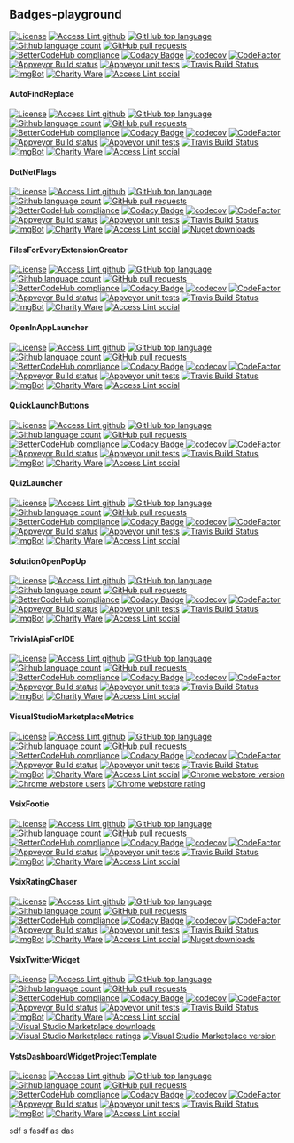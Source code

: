 ## Badges-playground

<!--BadgesSTART-->

[![License](https://img.shields.io/github/license/gittools/gitlink.svg)](/LICENSE.txt)
[![Access Lint github](https://img.shields.io/badge/a11y-checked-green.svg)](https://www.accesslint.com)
[![GitHub top language](https://img.shields.io/github/languages/top/GregTrevellick/BadgesPlayground.svg)](https://github.com/GregTrevellick/BadgesPlayground)
[![Github language count](https://img.shields.io/github/languages/count/GregTrevellick/BadgesPlayground.svg)](https://github.com/GregTrevellick/BadgesPlayground)
[![GitHub pull requests](https://img.shields.io/github/issues-pr-raw/GregTrevellick/BadgesPlayground.svg)](https://github.com/GregTrevellick/BadgesPlayground/pulls)
[![BetterCodeHub compliance](https://bettercodehub.com/edge/badge/GregTrevellick/BadgesPlayground?branch=master)](https://bettercodehub.com/results/GregTrevellick/BadgesPlayground)
[![Codacy Badge](https://api.codacy.com/project/badge/Grade/undefined)](https://www.codacy.com/project/gtrevellick/BadgesPlayground/dashboard?utm_source=github.com&amp;utm_medium=referral&amp;utm_content=GregTrevellick/BadgesPlayground&amp;utm_campaign=Badge_Grade_Dashboard)
[![codecov](https://codecov.io/gh/GregTrevellick/BadgesPlayground/branch/master/graph/badge.svg)](https://codecov.io/gh/GregTrevellick/BadgesPlayground)
[![CodeFactor](https://www.codefactor.io/repository/github/gregtrevellick/BadgesPlayground/badge)](https://www.codefactor.io/repository/github/gregtrevellick/BadgesPlayground)
[![Appveyor Build status](https://ci.appveyor.com/api/projects/status/0vwmtcboontemltq?svg=true)](https://ci.appveyor.com/project/GregTrevellick/BadgesPlayground)
[![Appveyor unit tests](https://img.shields.io/appveyor/tests/GregTrevellick/BadgesPlayground.svg)](https://ci.appveyor.com/project/GregTrevellick/BadgesPlayground/build/tests)
[![Travis Build Status](https://travis-ci.org/GregTrevellick/BadgesPlayground.svg?branch=master)](https://travis-ci.org/GregTrevellick/BadgesPlayground)
[![ImgBot](https://img.shields.io/badge/images-optimized-green.svg)](https://imgbot.net/)
[![Charity Ware](https://img.shields.io/badge/charity%20ware-thank%20you-brightgreen.svg)](https://github.com/GregTrevellick/MiscellaneousArtefacts/wiki/Charity-Ware)
[![Access Lint social](https://img.shields.io/badge/a11y-accesslint-green.svg?style=social&label=a11y)](https://twitter.com/accesslint)

#### AutoFindReplace<!--BadgesSTART-->

[![License](https://img.shields.io/github/license/gittools/gitlink.svg)](/LICENSE.txt)
[![Access Lint github](https://img.shields.io/badge/a11y-checked-green.svg)](https://www.accesslint.com)
[![GitHub top language](https://img.shields.io/github/languages/top/GregTrevellick/AutoFindReplace.svg)](https://github.com/GregTrevellick/AutoFindReplace)
[![Github language count](https://img.shields.io/github/languages/count/GregTrevellick/AutoFindReplace.svg)](https://github.com/GregTrevellick/AutoFindReplace)
[![GitHub pull requests](https://img.shields.io/github/issues-pr-raw/GregTrevellick/AutoFindReplace.svg)](https://github.com/GregTrevellick/AutoFindReplace/pulls)
[![BetterCodeHub compliance](https://bettercodehub.com/edge/badge/GregTrevellick/AutoFindReplace?branch=master)](https://bettercodehub.com/results/GregTrevellick/AutoFindReplace)
[![Codacy Badge](https://api.codacy.com/project/badge/Grade/undefined)](https://www.codacy.com/project/gtrevellick/AutoFindReplace/dashboard?utm_source=github.com&amp;utm_medium=referral&amp;utm_content=GregTrevellick/AutoFindReplace&amp;utm_campaign=Badge_Grade_Dashboard)
[![codecov](https://codecov.io/gh/GregTrevellick/AutoFindReplace/branch/master/graph/badge.svg)](https://codecov.io/gh/GregTrevellick/AutoFindReplace)
[![CodeFactor](https://www.codefactor.io/repository/github/gregtrevellick/AutoFindReplace/badge)](https://www.codefactor.io/repository/github/gregtrevellick/AutoFindReplace)
[![Appveyor Build status](https://ci.appveyor.com/api/projects/status/0vwmtcboontemltq?svg=true)](https://ci.appveyor.com/project/GregTrevellick/AutoFindReplace)
[![Appveyor unit tests](https://img.shields.io/appveyor/tests/GregTrevellick/AutoFindReplace.svg)](https://ci.appveyor.com/project/GregTrevellick/AutoFindReplace/build/tests)
[![Travis Build Status](https://travis-ci.org/GregTrevellick/AutoFindReplace.svg?branch=master)](https://travis-ci.org/GregTrevellick/AutoFindReplace)
[![ImgBot](https://img.shields.io/badge/images-optimized-green.svg)](https://imgbot.net/)
[![Charity Ware](https://img.shields.io/badge/charity%20ware-thank%20you-brightgreen.svg)](https://github.com/GregTrevellick/MiscellaneousArtefacts/wiki/Charity-Ware)
[![Access Lint social](https://img.shields.io/badge/a11y-accesslint-green.svg?style=social&label=a11y)](https://twitter.com/accesslint)<!--BadgesEND-->
#### DotNetFlags<!--BadgesSTART-->

[![License](https://img.shields.io/github/license/gittools/gitlink.svg)](/LICENSE.txt)
[![Access Lint github](https://img.shields.io/badge/a11y-checked-green.svg)](https://www.accesslint.com)
[![GitHub top language](https://img.shields.io/github/languages/top/GregTrevellick/DotNetFlags.svg)](https://github.com/GregTrevellick/DotNetFlags)
[![Github language count](https://img.shields.io/github/languages/count/GregTrevellick/DotNetFlags.svg)](https://github.com/GregTrevellick/DotNetFlags)
[![GitHub pull requests](https://img.shields.io/github/issues-pr-raw/GregTrevellick/DotNetFlags.svg)](https://github.com/GregTrevellick/DotNetFlags/pulls)
[![BetterCodeHub compliance](https://bettercodehub.com/edge/badge/GregTrevellick/DotNetFlags?branch=master)](https://bettercodehub.com/results/GregTrevellick/DotNetFlags)
[![Codacy Badge](https://api.codacy.com/project/badge/Grade/undefined)](https://www.codacy.com/project/gtrevellick/DotNetFlags/dashboard?utm_source=github.com&amp;utm_medium=referral&amp;utm_content=GregTrevellick/DotNetFlags&amp;utm_campaign=Badge_Grade_Dashboard)
[![codecov](https://codecov.io/gh/GregTrevellick/DotNetFlags/branch/master/graph/badge.svg)](https://codecov.io/gh/GregTrevellick/DotNetFlags)
[![CodeFactor](https://www.codefactor.io/repository/github/gregtrevellick/DotNetFlags/badge)](https://www.codefactor.io/repository/github/gregtrevellick/DotNetFlags)
[![Appveyor Build status](https://ci.appveyor.com/api/projects/status/0vwmtcboontemltq?svg=true)](https://ci.appveyor.com/project/GregTrevellick/DotNetFlags)
[![Appveyor unit tests](https://img.shields.io/appveyor/tests/GregTrevellick/DotNetFlags.svg)](https://ci.appveyor.com/project/GregTrevellick/DotNetFlags/build/tests)
[![Travis Build Status](https://travis-ci.org/GregTrevellick/DotNetFlags.svg?branch=master)](https://travis-ci.org/GregTrevellick/DotNetFlags)
[![ImgBot](https://img.shields.io/badge/images-optimized-green.svg)](https://imgbot.net/)
[![Charity Ware](https://img.shields.io/badge/charity%20ware-thank%20you-brightgreen.svg)](https://github.com/GregTrevellick/MiscellaneousArtefacts/wiki/Charity-Ware)
[![Access Lint social](https://img.shields.io/badge/a11y-accesslint-green.svg?style=social&label=a11y)](https://twitter.com/accesslint)
[![Nuget downloads](https://img.shields.io/nuget/dt/DotNetFlags.svg)](https://www.nuget.org/packages/DotNetFlags/)<!--BadgesEND-->
#### FilesForEveryExtensionCreator<!--BadgesSTART-->

[![License](https://img.shields.io/github/license/gittools/gitlink.svg)](/LICENSE.txt)
[![Access Lint github](https://img.shields.io/badge/a11y-checked-green.svg)](https://www.accesslint.com)
[![GitHub top language](https://img.shields.io/github/languages/top/GregTrevellick/FilesForEveryExtensionCreator.svg)](https://github.com/GregTrevellick/FilesForEveryExtensionCreator)
[![Github language count](https://img.shields.io/github/languages/count/GregTrevellick/FilesForEveryExtensionCreator.svg)](https://github.com/GregTrevellick/FilesForEveryExtensionCreator)
[![GitHub pull requests](https://img.shields.io/github/issues-pr-raw/GregTrevellick/FilesForEveryExtensionCreator.svg)](https://github.com/GregTrevellick/FilesForEveryExtensionCreator/pulls)
[![BetterCodeHub compliance](https://bettercodehub.com/edge/badge/GregTrevellick/FilesForEveryExtensionCreator?branch=master)](https://bettercodehub.com/results/GregTrevellick/FilesForEveryExtensionCreator)
[![Codacy Badge](https://api.codacy.com/project/badge/Grade/undefined)](https://www.codacy.com/project/gtrevellick/FilesForEveryExtensionCreator/dashboard?utm_source=github.com&amp;utm_medium=referral&amp;utm_content=GregTrevellick/FilesForEveryExtensionCreator&amp;utm_campaign=Badge_Grade_Dashboard)
[![codecov](https://codecov.io/gh/GregTrevellick/FilesForEveryExtensionCreator/branch/master/graph/badge.svg)](https://codecov.io/gh/GregTrevellick/FilesForEveryExtensionCreator)
[![CodeFactor](https://www.codefactor.io/repository/github/gregtrevellick/FilesForEveryExtensionCreator/badge)](https://www.codefactor.io/repository/github/gregtrevellick/FilesForEveryExtensionCreator)
[![Appveyor Build status](https://ci.appveyor.com/api/projects/status/0vwmtcboontemltq?svg=true)](https://ci.appveyor.com/project/GregTrevellick/FilesForEveryExtensionCreator)
[![Appveyor unit tests](https://img.shields.io/appveyor/tests/GregTrevellick/FilesForEveryExtensionCreator.svg)](https://ci.appveyor.com/project/GregTrevellick/FilesForEveryExtensionCreator/build/tests)
[![Travis Build Status](https://travis-ci.org/GregTrevellick/FilesForEveryExtensionCreator.svg?branch=master)](https://travis-ci.org/GregTrevellick/FilesForEveryExtensionCreator)
[![ImgBot](https://img.shields.io/badge/images-optimized-green.svg)](https://imgbot.net/)
[![Charity Ware](https://img.shields.io/badge/charity%20ware-thank%20you-brightgreen.svg)](https://github.com/GregTrevellick/MiscellaneousArtefacts/wiki/Charity-Ware)
[![Access Lint social](https://img.shields.io/badge/a11y-accesslint-green.svg?style=social&label=a11y)](https://twitter.com/accesslint)<!--BadgesEND-->
#### OpenInAppLauncher<!--BadgesSTART-->

[![License](https://img.shields.io/github/license/gittools/gitlink.svg)](/LICENSE.txt)
[![Access Lint github](https://img.shields.io/badge/a11y-checked-green.svg)](https://www.accesslint.com)
[![GitHub top language](https://img.shields.io/github/languages/top/GregTrevellick/OpenInAppLauncher.svg)](https://github.com/GregTrevellick/OpenInAppLauncher)
[![Github language count](https://img.shields.io/github/languages/count/GregTrevellick/OpenInAppLauncher.svg)](https://github.com/GregTrevellick/OpenInAppLauncher)
[![GitHub pull requests](https://img.shields.io/github/issues-pr-raw/GregTrevellick/OpenInAppLauncher.svg)](https://github.com/GregTrevellick/OpenInAppLauncher/pulls)
[![BetterCodeHub compliance](https://bettercodehub.com/edge/badge/GregTrevellick/OpenInAppLauncher?branch=master)](https://bettercodehub.com/results/GregTrevellick/OpenInAppLauncher)
[![Codacy Badge](https://api.codacy.com/project/badge/Grade/undefined)](https://www.codacy.com/project/gtrevellick/OpenInAppLauncher/dashboard?utm_source=github.com&amp;utm_medium=referral&amp;utm_content=GregTrevellick/OpenInAppLauncher&amp;utm_campaign=Badge_Grade_Dashboard)
[![codecov](https://codecov.io/gh/GregTrevellick/OpenInAppLauncher/branch/master/graph/badge.svg)](https://codecov.io/gh/GregTrevellick/OpenInAppLauncher)
[![CodeFactor](https://www.codefactor.io/repository/github/gregtrevellick/OpenInAppLauncher/badge)](https://www.codefactor.io/repository/github/gregtrevellick/OpenInAppLauncher)
[![Appveyor Build status](https://ci.appveyor.com/api/projects/status/0vwmtcboontemltq?svg=true)](https://ci.appveyor.com/project/GregTrevellick/OpenInAppLauncher)
[![Appveyor unit tests](https://img.shields.io/appveyor/tests/GregTrevellick/OpenInAppLauncher.svg)](https://ci.appveyor.com/project/GregTrevellick/OpenInAppLauncher/build/tests)
[![Travis Build Status](https://travis-ci.org/GregTrevellick/OpenInAppLauncher.svg?branch=master)](https://travis-ci.org/GregTrevellick/OpenInAppLauncher)
[![ImgBot](https://img.shields.io/badge/images-optimized-green.svg)](https://imgbot.net/)
[![Charity Ware](https://img.shields.io/badge/charity%20ware-thank%20you-brightgreen.svg)](https://github.com/GregTrevellick/MiscellaneousArtefacts/wiki/Charity-Ware)
[![Access Lint social](https://img.shields.io/badge/a11y-accesslint-green.svg?style=social&label=a11y)](https://twitter.com/accesslint)<!--BadgesEND-->
#### QuickLaunchButtons<!--BadgesSTART-->

[![License](https://img.shields.io/github/license/gittools/gitlink.svg)](/LICENSE.txt)
[![Access Lint github](https://img.shields.io/badge/a11y-checked-green.svg)](https://www.accesslint.com)
[![GitHub top language](https://img.shields.io/github/languages/top/GregTrevellick/QuickLaunchButtons.svg)](https://github.com/GregTrevellick/QuickLaunchButtons)
[![Github language count](https://img.shields.io/github/languages/count/GregTrevellick/QuickLaunchButtons.svg)](https://github.com/GregTrevellick/QuickLaunchButtons)
[![GitHub pull requests](https://img.shields.io/github/issues-pr-raw/GregTrevellick/QuickLaunchButtons.svg)](https://github.com/GregTrevellick/QuickLaunchButtons/pulls)
[![BetterCodeHub compliance](https://bettercodehub.com/edge/badge/GregTrevellick/QuickLaunchButtons?branch=master)](https://bettercodehub.com/results/GregTrevellick/QuickLaunchButtons)
[![Codacy Badge](https://api.codacy.com/project/badge/Grade/undefined)](https://www.codacy.com/project/gtrevellick/QuickLaunchButtons/dashboard?utm_source=github.com&amp;utm_medium=referral&amp;utm_content=GregTrevellick/QuickLaunchButtons&amp;utm_campaign=Badge_Grade_Dashboard)
[![codecov](https://codecov.io/gh/GregTrevellick/QuickLaunchButtons/branch/master/graph/badge.svg)](https://codecov.io/gh/GregTrevellick/QuickLaunchButtons)
[![CodeFactor](https://www.codefactor.io/repository/github/gregtrevellick/QuickLaunchButtons/badge)](https://www.codefactor.io/repository/github/gregtrevellick/QuickLaunchButtons)
[![Appveyor Build status](https://ci.appveyor.com/api/projects/status/0vwmtcboontemltq?svg=true)](https://ci.appveyor.com/project/GregTrevellick/QuickLaunchButtons)
[![Appveyor unit tests](https://img.shields.io/appveyor/tests/GregTrevellick/QuickLaunchButtons.svg)](https://ci.appveyor.com/project/GregTrevellick/QuickLaunchButtons/build/tests)
[![Travis Build Status](https://travis-ci.org/GregTrevellick/QuickLaunchButtons.svg?branch=master)](https://travis-ci.org/GregTrevellick/QuickLaunchButtons)
[![ImgBot](https://img.shields.io/badge/images-optimized-green.svg)](https://imgbot.net/)
[![Charity Ware](https://img.shields.io/badge/charity%20ware-thank%20you-brightgreen.svg)](https://github.com/GregTrevellick/MiscellaneousArtefacts/wiki/Charity-Ware)
[![Access Lint social](https://img.shields.io/badge/a11y-accesslint-green.svg?style=social&label=a11y)](https://twitter.com/accesslint)<!--BadgesEND-->
#### QuizLauncher<!--BadgesSTART-->

[![License](https://img.shields.io/github/license/gittools/gitlink.svg)](/LICENSE.txt)
[![Access Lint github](https://img.shields.io/badge/a11y-checked-green.svg)](https://www.accesslint.com)
[![GitHub top language](https://img.shields.io/github/languages/top/GregTrevellick/QuizLauncher.svg)](https://github.com/GregTrevellick/QuizLauncher)
[![Github language count](https://img.shields.io/github/languages/count/GregTrevellick/QuizLauncher.svg)](https://github.com/GregTrevellick/QuizLauncher)
[![GitHub pull requests](https://img.shields.io/github/issues-pr-raw/GregTrevellick/QuizLauncher.svg)](https://github.com/GregTrevellick/QuizLauncher/pulls)
[![BetterCodeHub compliance](https://bettercodehub.com/edge/badge/GregTrevellick/QuizLauncher?branch=master)](https://bettercodehub.com/results/GregTrevellick/QuizLauncher)
[![Codacy Badge](https://api.codacy.com/project/badge/Grade/undefined)](https://www.codacy.com/project/gtrevellick/QuizLauncher/dashboard?utm_source=github.com&amp;utm_medium=referral&amp;utm_content=GregTrevellick/QuizLauncher&amp;utm_campaign=Badge_Grade_Dashboard)
[![codecov](https://codecov.io/gh/GregTrevellick/QuizLauncher/branch/master/graph/badge.svg)](https://codecov.io/gh/GregTrevellick/QuizLauncher)
[![CodeFactor](https://www.codefactor.io/repository/github/gregtrevellick/QuizLauncher/badge)](https://www.codefactor.io/repository/github/gregtrevellick/QuizLauncher)
[![Appveyor Build status](https://ci.appveyor.com/api/projects/status/0vwmtcboontemltq?svg=true)](https://ci.appveyor.com/project/GregTrevellick/QuizLauncher)
[![Appveyor unit tests](https://img.shields.io/appveyor/tests/GregTrevellick/QuizLauncher.svg)](https://ci.appveyor.com/project/GregTrevellick/QuizLauncher/build/tests)
[![Travis Build Status](https://travis-ci.org/GregTrevellick/QuizLauncher.svg?branch=master)](https://travis-ci.org/GregTrevellick/QuizLauncher)
[![ImgBot](https://img.shields.io/badge/images-optimized-green.svg)](https://imgbot.net/)
[![Charity Ware](https://img.shields.io/badge/charity%20ware-thank%20you-brightgreen.svg)](https://github.com/GregTrevellick/MiscellaneousArtefacts/wiki/Charity-Ware)
[![Access Lint social](https://img.shields.io/badge/a11y-accesslint-green.svg?style=social&label=a11y)](https://twitter.com/accesslint)<!--BadgesEND-->
#### SolutionOpenPopUp<!--BadgesSTART-->

[![License](https://img.shields.io/github/license/gittools/gitlink.svg)](/LICENSE.txt)
[![Access Lint github](https://img.shields.io/badge/a11y-checked-green.svg)](https://www.accesslint.com)
[![GitHub top language](https://img.shields.io/github/languages/top/GregTrevellick/SolutionOpenPopUp.svg)](https://github.com/GregTrevellick/SolutionOpenPopUp)
[![Github language count](https://img.shields.io/github/languages/count/GregTrevellick/SolutionOpenPopUp.svg)](https://github.com/GregTrevellick/SolutionOpenPopUp)
[![GitHub pull requests](https://img.shields.io/github/issues-pr-raw/GregTrevellick/SolutionOpenPopUp.svg)](https://github.com/GregTrevellick/SolutionOpenPopUp/pulls)
[![BetterCodeHub compliance](https://bettercodehub.com/edge/badge/GregTrevellick/SolutionOpenPopUp?branch=master)](https://bettercodehub.com/results/GregTrevellick/SolutionOpenPopUp)
[![Codacy Badge](https://api.codacy.com/project/badge/Grade/undefined)](https://www.codacy.com/project/gtrevellick/SolutionOpenPopUp/dashboard?utm_source=github.com&amp;utm_medium=referral&amp;utm_content=GregTrevellick/SolutionOpenPopUp&amp;utm_campaign=Badge_Grade_Dashboard)
[![codecov](https://codecov.io/gh/GregTrevellick/SolutionOpenPopUp/branch/master/graph/badge.svg)](https://codecov.io/gh/GregTrevellick/SolutionOpenPopUp)
[![CodeFactor](https://www.codefactor.io/repository/github/gregtrevellick/SolutionOpenPopUp/badge)](https://www.codefactor.io/repository/github/gregtrevellick/SolutionOpenPopUp)
[![Appveyor Build status](https://ci.appveyor.com/api/projects/status/0vwmtcboontemltq?svg=true)](https://ci.appveyor.com/project/GregTrevellick/SolutionOpenPopUp)
[![Appveyor unit tests](https://img.shields.io/appveyor/tests/GregTrevellick/SolutionOpenPopUp.svg)](https://ci.appveyor.com/project/GregTrevellick/SolutionOpenPopUp/build/tests)
[![Travis Build Status](https://travis-ci.org/GregTrevellick/SolutionOpenPopUp.svg?branch=master)](https://travis-ci.org/GregTrevellick/SolutionOpenPopUp)
[![ImgBot](https://img.shields.io/badge/images-optimized-green.svg)](https://imgbot.net/)
[![Charity Ware](https://img.shields.io/badge/charity%20ware-thank%20you-brightgreen.svg)](https://github.com/GregTrevellick/MiscellaneousArtefacts/wiki/Charity-Ware)
[![Access Lint social](https://img.shields.io/badge/a11y-accesslint-green.svg?style=social&label=a11y)](https://twitter.com/accesslint)<!--BadgesEND-->
#### TrivialApisForIDE<!--BadgesSTART-->

[![License](https://img.shields.io/github/license/gittools/gitlink.svg)](/LICENSE.txt)
[![Access Lint github](https://img.shields.io/badge/a11y-checked-green.svg)](https://www.accesslint.com)
[![GitHub top language](https://img.shields.io/github/languages/top/GregTrevellick/TrivialApisForIDE.svg)](https://github.com/GregTrevellick/TrivialApisForIDE)
[![Github language count](https://img.shields.io/github/languages/count/GregTrevellick/TrivialApisForIDE.svg)](https://github.com/GregTrevellick/TrivialApisForIDE)
[![GitHub pull requests](https://img.shields.io/github/issues-pr-raw/GregTrevellick/TrivialApisForIDE.svg)](https://github.com/GregTrevellick/TrivialApisForIDE/pulls)
[![BetterCodeHub compliance](https://bettercodehub.com/edge/badge/GregTrevellick/TrivialApisForIDE?branch=master)](https://bettercodehub.com/results/GregTrevellick/TrivialApisForIDE)
[![Codacy Badge](https://api.codacy.com/project/badge/Grade/undefined)](https://www.codacy.com/project/gtrevellick/TrivialApisForIDE/dashboard?utm_source=github.com&amp;utm_medium=referral&amp;utm_content=GregTrevellick/TrivialApisForIDE&amp;utm_campaign=Badge_Grade_Dashboard)
[![codecov](https://codecov.io/gh/GregTrevellick/TrivialApisForIDE/branch/master/graph/badge.svg)](https://codecov.io/gh/GregTrevellick/TrivialApisForIDE)
[![CodeFactor](https://www.codefactor.io/repository/github/gregtrevellick/TrivialApisForIDE/badge)](https://www.codefactor.io/repository/github/gregtrevellick/TrivialApisForIDE)
[![Appveyor Build status](https://ci.appveyor.com/api/projects/status/0vwmtcboontemltq?svg=true)](https://ci.appveyor.com/project/GregTrevellick/TrivialApisForIDE)
[![Appveyor unit tests](https://img.shields.io/appveyor/tests/GregTrevellick/TrivialApisForIDE.svg)](https://ci.appveyor.com/project/GregTrevellick/TrivialApisForIDE/build/tests)
[![Travis Build Status](https://travis-ci.org/GregTrevellick/TrivialApisForIDE.svg?branch=master)](https://travis-ci.org/GregTrevellick/TrivialApisForIDE)
[![ImgBot](https://img.shields.io/badge/images-optimized-green.svg)](https://imgbot.net/)
[![Charity Ware](https://img.shields.io/badge/charity%20ware-thank%20you-brightgreen.svg)](https://github.com/GregTrevellick/MiscellaneousArtefacts/wiki/Charity-Ware)
[![Access Lint social](https://img.shields.io/badge/a11y-accesslint-green.svg?style=social&label=a11y)](https://twitter.com/accesslint)<!--BadgesEND-->
#### VisualStudioMarketplaceMetrics<!--BadgesSTART-->

[![License](https://img.shields.io/github/license/gittools/gitlink.svg)](/LICENSE.txt)
[![Access Lint github](https://img.shields.io/badge/a11y-checked-green.svg)](https://www.accesslint.com)
[![GitHub top language](https://img.shields.io/github/languages/top/GregTrevellick/VisualStudioMarketplaceMetrics.svg)](https://github.com/GregTrevellick/VisualStudioMarketplaceMetrics)
[![Github language count](https://img.shields.io/github/languages/count/GregTrevellick/VisualStudioMarketplaceMetrics.svg)](https://github.com/GregTrevellick/VisualStudioMarketplaceMetrics)
[![GitHub pull requests](https://img.shields.io/github/issues-pr-raw/GregTrevellick/VisualStudioMarketplaceMetrics.svg)](https://github.com/GregTrevellick/VisualStudioMarketplaceMetrics/pulls)
[![BetterCodeHub compliance](https://bettercodehub.com/edge/badge/GregTrevellick/VisualStudioMarketplaceMetrics?branch=master)](https://bettercodehub.com/results/GregTrevellick/VisualStudioMarketplaceMetrics)
[![Codacy Badge](https://api.codacy.com/project/badge/Grade/undefined)](https://www.codacy.com/project/gtrevellick/VisualStudioMarketplaceMetrics/dashboard?utm_source=github.com&amp;utm_medium=referral&amp;utm_content=GregTrevellick/VisualStudioMarketplaceMetrics&amp;utm_campaign=Badge_Grade_Dashboard)
[![codecov](https://codecov.io/gh/GregTrevellick/VisualStudioMarketplaceMetrics/branch/master/graph/badge.svg)](https://codecov.io/gh/GregTrevellick/VisualStudioMarketplaceMetrics)
[![CodeFactor](https://www.codefactor.io/repository/github/gregtrevellick/VisualStudioMarketplaceMetrics/badge)](https://www.codefactor.io/repository/github/gregtrevellick/VisualStudioMarketplaceMetrics)
[![Appveyor Build status](https://ci.appveyor.com/api/projects/status/0vwmtcboontemltq?svg=true)](https://ci.appveyor.com/project/GregTrevellick/VisualStudioMarketplaceMetrics)
[![Appveyor unit tests](https://img.shields.io/appveyor/tests/GregTrevellick/VisualStudioMarketplaceMetrics.svg)](https://ci.appveyor.com/project/GregTrevellick/VisualStudioMarketplaceMetrics/build/tests)
[![Travis Build Status](https://travis-ci.org/GregTrevellick/VisualStudioMarketplaceMetrics.svg?branch=master)](https://travis-ci.org/GregTrevellick/VisualStudioMarketplaceMetrics)
[![ImgBot](https://img.shields.io/badge/images-optimized-green.svg)](https://imgbot.net/)
[![Charity Ware](https://img.shields.io/badge/charity%20ware-thank%20you-brightgreen.svg)](https://github.com/GregTrevellick/MiscellaneousArtefacts/wiki/Charity-Ware)
[![Access Lint social](https://img.shields.io/badge/a11y-accesslint-green.svg?style=social&label=a11y)](https://twitter.com/accesslint)
[![Chrome webstore version](https://img.shields.io/chrome-web-store/v/fifncokofckhanlhmdacdnkbempmopbo.svg)](https://chrome.google.com/webstore/detail/visual-studio-marketplace/fifncokofckhanlhmdacdnkbempmopbo)
[![Chrome webstore users](https://img.shields.io/chrome-web-store/users/fifncokofckhanlhmdacdnkbempmopbo.svg)](https://chrome.google.com/webstore/detail/visual-studio-marketplace/fifncokofckhanlhmdacdnkbempmopbo)
[![Chrome webstore rating](https://img.shields.io/chrome-web-store/rating/fifncokofckhanlhmdacdnkbempmopbo.svg)](https://chrome.google.com/webstore/detail/visual-studio-marketplace/fifncokofckhanlhmdacdnkbempmopbo/reviews)<!--BadgesEND-->
#### VsixFootie<!--BadgesSTART-->

[![License](https://img.shields.io/github/license/gittools/gitlink.svg)](/LICENSE.txt)
[![Access Lint github](https://img.shields.io/badge/a11y-checked-green.svg)](https://www.accesslint.com)
[![GitHub top language](https://img.shields.io/github/languages/top/GregTrevellick/VsixFootie.svg)](https://github.com/GregTrevellick/VsixFootie)
[![Github language count](https://img.shields.io/github/languages/count/GregTrevellick/VsixFootie.svg)](https://github.com/GregTrevellick/VsixFootie)
[![GitHub pull requests](https://img.shields.io/github/issues-pr-raw/GregTrevellick/VsixFootie.svg)](https://github.com/GregTrevellick/VsixFootie/pulls)
[![BetterCodeHub compliance](https://bettercodehub.com/edge/badge/GregTrevellick/VsixFootie?branch=master)](https://bettercodehub.com/results/GregTrevellick/VsixFootie)
[![Codacy Badge](https://api.codacy.com/project/badge/Grade/undefined)](https://www.codacy.com/project/gtrevellick/VsixFootie/dashboard?utm_source=github.com&amp;utm_medium=referral&amp;utm_content=GregTrevellick/VsixFootie&amp;utm_campaign=Badge_Grade_Dashboard)
[![codecov](https://codecov.io/gh/GregTrevellick/VsixFootie/branch/master/graph/badge.svg)](https://codecov.io/gh/GregTrevellick/VsixFootie)
[![CodeFactor](https://www.codefactor.io/repository/github/gregtrevellick/VsixFootie/badge)](https://www.codefactor.io/repository/github/gregtrevellick/VsixFootie)
[![Appveyor Build status](https://ci.appveyor.com/api/projects/status/0vwmtcboontemltq?svg=true)](https://ci.appveyor.com/project/GregTrevellick/VsixFootie)
[![Appveyor unit tests](https://img.shields.io/appveyor/tests/GregTrevellick/VsixFootie.svg)](https://ci.appveyor.com/project/GregTrevellick/VsixFootie/build/tests)
[![Travis Build Status](https://travis-ci.org/GregTrevellick/VsixFootie.svg?branch=master)](https://travis-ci.org/GregTrevellick/VsixFootie)
[![ImgBot](https://img.shields.io/badge/images-optimized-green.svg)](https://imgbot.net/)
[![Charity Ware](https://img.shields.io/badge/charity%20ware-thank%20you-brightgreen.svg)](https://github.com/GregTrevellick/MiscellaneousArtefacts/wiki/Charity-Ware)
[![Access Lint social](https://img.shields.io/badge/a11y-accesslint-green.svg?style=social&label=a11y)](https://twitter.com/accesslint)<!--BadgesEND-->
#### VsixRatingChaser<!--BadgesSTART-->

[![License](https://img.shields.io/github/license/gittools/gitlink.svg)](/LICENSE.txt)
[![Access Lint github](https://img.shields.io/badge/a11y-checked-green.svg)](https://www.accesslint.com)
[![GitHub top language](https://img.shields.io/github/languages/top/GregTrevellick/VsixRatingChaser.svg)](https://github.com/GregTrevellick/VsixRatingChaser)
[![Github language count](https://img.shields.io/github/languages/count/GregTrevellick/VsixRatingChaser.svg)](https://github.com/GregTrevellick/VsixRatingChaser)
[![GitHub pull requests](https://img.shields.io/github/issues-pr-raw/GregTrevellick/VsixRatingChaser.svg)](https://github.com/GregTrevellick/VsixRatingChaser/pulls)
[![BetterCodeHub compliance](https://bettercodehub.com/edge/badge/GregTrevellick/VsixRatingChaser?branch=master)](https://bettercodehub.com/results/GregTrevellick/VsixRatingChaser)
[![Codacy Badge](https://api.codacy.com/project/badge/Grade/undefined)](https://www.codacy.com/project/gtrevellick/VsixRatingChaser/dashboard?utm_source=github.com&amp;utm_medium=referral&amp;utm_content=GregTrevellick/VsixRatingChaser&amp;utm_campaign=Badge_Grade_Dashboard)
[![codecov](https://codecov.io/gh/GregTrevellick/VsixRatingChaser/branch/master/graph/badge.svg)](https://codecov.io/gh/GregTrevellick/VsixRatingChaser)
[![CodeFactor](https://www.codefactor.io/repository/github/gregtrevellick/VsixRatingChaser/badge)](https://www.codefactor.io/repository/github/gregtrevellick/VsixRatingChaser)
[![Appveyor Build status](https://ci.appveyor.com/api/projects/status/0vwmtcboontemltq?svg=true)](https://ci.appveyor.com/project/GregTrevellick/VsixRatingChaser)
[![Appveyor unit tests](https://img.shields.io/appveyor/tests/GregTrevellick/VsixRatingChaser.svg)](https://ci.appveyor.com/project/GregTrevellick/VsixRatingChaser/build/tests)
[![Travis Build Status](https://travis-ci.org/GregTrevellick/VsixRatingChaser.svg?branch=master)](https://travis-ci.org/GregTrevellick/VsixRatingChaser)
[![ImgBot](https://img.shields.io/badge/images-optimized-green.svg)](https://imgbot.net/)
[![Charity Ware](https://img.shields.io/badge/charity%20ware-thank%20you-brightgreen.svg)](https://github.com/GregTrevellick/MiscellaneousArtefacts/wiki/Charity-Ware)
[![Access Lint social](https://img.shields.io/badge/a11y-accesslint-green.svg?style=social&label=a11y)](https://twitter.com/accesslint)
[![Nuget downloads](https://img.shields.io/nuget/dt/VsixRatingChaser.svg)](https://www.nuget.org/packages/VsixRatingChaser/)<!--BadgesEND-->
#### VsixTwitterWidget<!--BadgesSTART-->

[![License](https://img.shields.io/github/license/gittools/gitlink.svg)](/LICENSE.txt)
[![Access Lint github](https://img.shields.io/badge/a11y-checked-green.svg)](https://www.accesslint.com)
[![GitHub top language](https://img.shields.io/github/languages/top/GregTrevellick/VsixTwitterWidget.svg)](https://github.com/GregTrevellick/VsixTwitterWidget)
[![Github language count](https://img.shields.io/github/languages/count/GregTrevellick/VsixTwitterWidget.svg)](https://github.com/GregTrevellick/VsixTwitterWidget)
[![GitHub pull requests](https://img.shields.io/github/issues-pr-raw/GregTrevellick/VsixTwitterWidget.svg)](https://github.com/GregTrevellick/VsixTwitterWidget/pulls)
[![BetterCodeHub compliance](https://bettercodehub.com/edge/badge/GregTrevellick/VsixTwitterWidget?branch=master)](https://bettercodehub.com/results/GregTrevellick/VsixTwitterWidget)
[![Codacy Badge](https://api.codacy.com/project/badge/Grade/undefined)](https://www.codacy.com/project/gtrevellick/VsixTwitterWidget/dashboard?utm_source=github.com&amp;utm_medium=referral&amp;utm_content=GregTrevellick/VsixTwitterWidget&amp;utm_campaign=Badge_Grade_Dashboard)
[![codecov](https://codecov.io/gh/GregTrevellick/VsixTwitterWidget/branch/master/graph/badge.svg)](https://codecov.io/gh/GregTrevellick/VsixTwitterWidget)
[![CodeFactor](https://www.codefactor.io/repository/github/gregtrevellick/VsixTwitterWidget/badge)](https://www.codefactor.io/repository/github/gregtrevellick/VsixTwitterWidget)
[![Appveyor Build status](https://ci.appveyor.com/api/projects/status/0vwmtcboontemltq?svg=true)](https://ci.appveyor.com/project/GregTrevellick/VsixTwitterWidget)
[![Appveyor unit tests](https://img.shields.io/appveyor/tests/GregTrevellick/VsixTwitterWidget.svg)](https://ci.appveyor.com/project/GregTrevellick/VsixTwitterWidget/build/tests)
[![Travis Build Status](https://travis-ci.org/GregTrevellick/VsixTwitterWidget.svg?branch=master)](https://travis-ci.org/GregTrevellick/VsixTwitterWidget)
[![ImgBot](https://img.shields.io/badge/images-optimized-green.svg)](https://imgbot.net/)
[![Charity Ware](https://img.shields.io/badge/charity%20ware-thank%20you-brightgreen.svg)](https://github.com/GregTrevellick/MiscellaneousArtefacts/wiki/Charity-Ware)
[![Access Lint social](https://img.shields.io/badge/a11y-accesslint-green.svg?style=social&label=a11y)](https://twitter.com/accesslint)
[![Visual Studio Marketplace downloads](https://img.shields.io/vscode-marketplace/d/GregTrevellick.vsts-extensions-tweets-Dev-Humor.svg)](https://marketplace.visualstudio.com/items?itemName=GregTrevellick.vsts-extensions-tweets-Dev-Humor)
[![Visual Studio Marketplace ratings](https://img.shields.io/vscode-marketplace/r/GregTrevellick.vsts-extensions-tweets-Dev-Humor.svg)](https://marketplace.visualstudio.com/items?itemName=GregTrevellick.vsts-extensions-tweets-Dev-Humor#review-details)
[![Visual Studio Marketplace version](https://img.shields.io/vscode-marketplace/v/GregTrevellick.vsts-extensions-tweets-Dev-Humor.svg)](https://marketplace.visualstudio.com/items?itemName=GregTrevellick.vsts-extensions-tweets-Dev-Humor)<!--BadgesEND-->
#### VstsDashboardWidgetProjectTemplate<!--BadgesSTART-->

[![License](https://img.shields.io/github/license/gittools/gitlink.svg)](/LICENSE.txt)
[![Access Lint github](https://img.shields.io/badge/a11y-checked-green.svg)](https://www.accesslint.com)
[![GitHub top language](https://img.shields.io/github/languages/top/GregTrevellick/VstsDashboardWidgetProjectTemplate.svg)](https://github.com/GregTrevellick/VstsDashboardWidgetProjectTemplate)
[![Github language count](https://img.shields.io/github/languages/count/GregTrevellick/VstsDashboardWidgetProjectTemplate.svg)](https://github.com/GregTrevellick/VstsDashboardWidgetProjectTemplate)
[![GitHub pull requests](https://img.shields.io/github/issues-pr-raw/GregTrevellick/VstsDashboardWidgetProjectTemplate.svg)](https://github.com/GregTrevellick/VstsDashboardWidgetProjectTemplate/pulls)
[![BetterCodeHub compliance](https://bettercodehub.com/edge/badge/GregTrevellick/VstsDashboardWidgetProjectTemplate?branch=master)](https://bettercodehub.com/results/GregTrevellick/VstsDashboardWidgetProjectTemplate)
[![Codacy Badge](https://api.codacy.com/project/badge/Grade/undefined)](https://www.codacy.com/project/gtrevellick/VstsDashboardWidgetProjectTemplate/dashboard?utm_source=github.com&amp;utm_medium=referral&amp;utm_content=GregTrevellick/VstsDashboardWidgetProjectTemplate&amp;utm_campaign=Badge_Grade_Dashboard)
[![codecov](https://codecov.io/gh/GregTrevellick/VstsDashboardWidgetProjectTemplate/branch/master/graph/badge.svg)](https://codecov.io/gh/GregTrevellick/VstsDashboardWidgetProjectTemplate)
[![CodeFactor](https://www.codefactor.io/repository/github/gregtrevellick/VstsDashboardWidgetProjectTemplate/badge)](https://www.codefactor.io/repository/github/gregtrevellick/VstsDashboardWidgetProjectTemplate)
[![Appveyor Build status](https://ci.appveyor.com/api/projects/status/0vwmtcboontemltq?svg=true)](https://ci.appveyor.com/project/GregTrevellick/VstsDashboardWidgetProjectTemplate)
[![Appveyor unit tests](https://img.shields.io/appveyor/tests/GregTrevellick/VstsDashboardWidgetProjectTemplate.svg)](https://ci.appveyor.com/project/GregTrevellick/VstsDashboardWidgetProjectTemplate/build/tests)
[![Travis Build Status](https://travis-ci.org/GregTrevellick/VstsDashboardWidgetProjectTemplate.svg?branch=master)](https://travis-ci.org/GregTrevellick/VstsDashboardWidgetProjectTemplate)
[![ImgBot](https://img.shields.io/badge/images-optimized-green.svg)](https://imgbot.net/)
[![Charity Ware](https://img.shields.io/badge/charity%20ware-thank%20you-brightgreen.svg)](https://github.com/GregTrevellick/MiscellaneousArtefacts/wiki/Charity-Ware)
[![Access Lint social](https://img.shields.io/badge/a11y-accesslint-green.svg?style=social&label=a11y)](https://twitter.com/accesslint)<!--BadgesEND--><!--BadgesEND-->

sdf
s
fasdf
as
das

